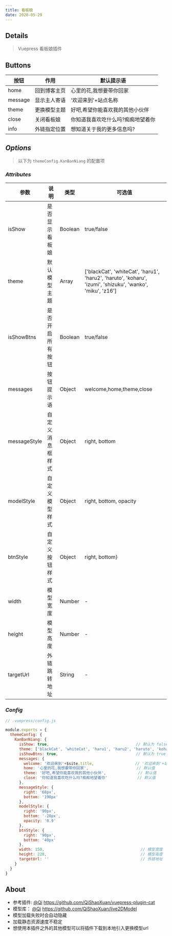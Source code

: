 ```yaml
---
title: 看板娘
date: 2020-05-29
---
```



## Details

> Vuepress 看板娘插件

## Buttons

| 按钮      | 作用     | 默认提示语             |
|---------|--------|-------------------|
| home    | 回到博客主页 | 心里的花,我想要带你回家      |
| message | 显示主人寄语 | '欢迎来到'+站点名称       |
| theme   | 更换模型主题 | 好吧,希望你能喜欢我的其他小伙伴  |
| close   | 关闭看板娘  | 你知道我喜欢吃什么吗?痴痴地望着你 |
| info    | 外链指定位置 | 想知道关于我的更多信息吗?     |

## ***Options***

> 以下为 `themeConfig.KanBanNiang` 的配置项

### ***Attributes***

| 参数           | 说明       | 类型      | 可选值                                                                                                        |
|--------------|----------|---------|------------------------------------------------------------------------------------------------------------|
| isShow       | 是否显示看板娘  | Boolean | true/false                                                                                                 |
| theme        | 默认模型主题   | Array   | ['blackCat', 'whiteCat', 'haru1', 'haru2', 'haruto', 'koharu', 'izumi', 'shizuku', 'wanko', 'miku', 'z16'] |-|
| isShowBtns   | 是否开启所有按钮 | Boolean | true/false                                                                                                 |
| messages     | 按钮提示语    | Object  | welcome,home,theme,close                                                                                   |
| messageStyle | 自定义消息框样式 | Object  | right, bottom                                                                                              |
| modelStyle   | 自定义模型样式  | Object  | right, bottom, opacity                                                                                     |
| btnStyle     | 自定义按钮样式  | Object  | right, bottom}                                                                                             |
| width        | 模型宽度     | Number  | -                                                                                                          |
| height       | 模型高度     | Number  | -                                                                                                          |
| targetUrl    | 外链跳转地址   | String  | -                                                                                                          |

### ***Config***

```javascript
// .vuepress/config.js

module.exports = {
  themeConfig: {
    KanBanNiang: {
      isShow: true,                                      // 默认为 false，只需要设置为 true，不需要增加其他代码
      theme: ['blackCat', 'whiteCat', 'haru1', 'haru2', 'haruto', 'koharu', 'izumi', 'shizuku', 'wanko', 'miku', 'z16'],
      isShowBtns: true,                                  // 默认为 true
      messages: {
        welcome: '欢迎来到'+$site.title,                  // '欢迎来到'+站点名称
        home: '心里的花,我想要带你回家',                     // 默认值
        theme: '好吧,希望你能喜欢我的其他小伙伴',              // 默认值
        close: '你知道我喜欢吃什么吗?痴痴地望着你'             // 默认值
      },
      messageStyle: {
        right: '68px',
        bottom: '190px'
      },
      modelStyle: {
        right: '90px',
        bottom: '-20px',
        opacity: '0.9'
      },
      btnStyle: {
        right: '90px',
        bottom: '40px'
      },
      width: 150,                                          // 模型宽度
      height: 220,                                         // 模型高度
      targetUrl: ''                                        // 外链地址
    } 
  }
}
```

## About

- 参考插件: [@Qi](https://github.com/QiShaoXuan) https://github.com/QiShaoXuan/vuepress-plugin-cat
- 模型库： [@Qi](https://github.com/QiShaoXuan) https://github.com/QiShaoXuan/live2DModel
- 模型加载失败时会自动隐藏
- 加载静态资源速度不稳定
- 想使用本插件之外的其他模型可以将插件下载到本地引入更换模型url
